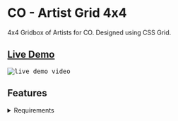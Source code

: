# CO - Artist Grid 4x4
4x4 Gridbox of Artists for CO. Designed using CSS Grid.

## <a href="https://daryldelrosario.github.io/co-artist-grid">Live Demo</a>   
<kbd><img src="co-grid-artist-ldrx.mp4" alt="live demo video">

## Features

<details>
    <summary>Requirements</summary>

- [ ]
- [ ]

#### Challenge Extension
- [ ]
</details>
